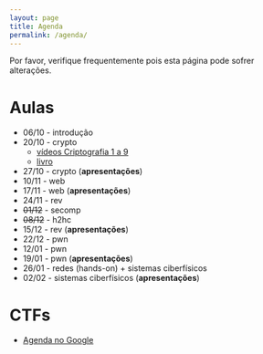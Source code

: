 ```yaml
---
layout: page
title: Agenda
permalink: /agenda/
---
```


Por favor, verifique frequentemente pois esta página pode sofrer alterações.

# Aulas

 * 06/10 - introdução
 * 20/10 - crypto
   * [vídeos Criptografia 1 a 9](https://www.youtube.com/playlist?list=PLtQaN06AB3mJJXu7cuoK7KaL9e0KfChuQ)
   * [livro](http://toc.cryptobook.us/book.pdf)
 * 27/10 - crypto (**apresentações**)
 * 10/11 - web
 * 17/11 - web (**apresentações**)
 * 24/11 - rev
 * ~~01/12~~ - secomp
 * ~~08/12~~ - h2hc
 * 15/12 - rev (**apresentações**)
 * 22/12 - pwn
 * 12/01 - pwn
 * 19/01 - pwn (**apresentações**)
 * 26/01 - redes (hands-on) + sistemas ciberfísicos
 * 02/02 - sistemas ciberfísicos (**apresentações**)

# CTFs

 * [Agenda no Google](https://calendar.google.com/calendar/u/1?cid=Y18yOTQ0MGNlZjJkNmRlYjQwZDMyNzM3MGQ0ZGJmMGJlZWZiYzMzYWFhNTc3NjIxYzI1NWYxYTg3ZDA3YzZmMjRkQGdyb3VwLmNhbGVuZGFyLmdvb2dsZS5jb20)
